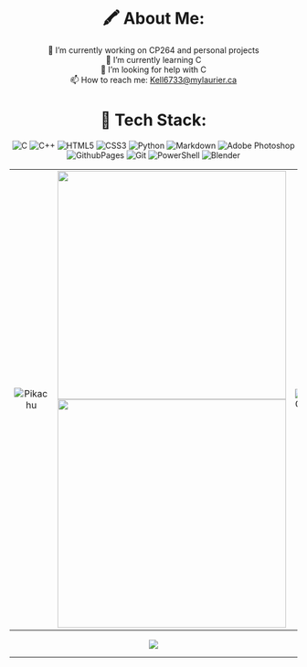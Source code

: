 <div align="center">

# 🖍️ About Me:

🔭 I’m currently working on CP264 and personal projects<br>🌱 I’m currently learning C<br>🤔 I’m looking for help with C <br>📫 How to reach me: Kell6733@mylaurier.ca



# 📌 Tech Stack:
![C](https://img.shields.io/badge/c-%2300599C.svg?style=for-the-badge&logo=c&logoColor=white) ![C++](https://img.shields.io/badge/c++-%2300599C.svg?style=for-the-badge&logo=c%2B%2B&logoColor=white) ![HTML5](https://img.shields.io/badge/html5-%23E34F26.svg?style=for-the-badge&logo=html5&logoColor=white) ![CSS3](https://img.shields.io/badge/css3-%231572B6.svg?style=for-the-badge&logo=css3&logoColor=white) ![Python](https://img.shields.io/badge/python-3670A0?style=for-the-badge&logo=python&logoColor=ffdd54) ![Markdown](https://img.shields.io/badge/markdown-%23000000.svg?style=for-the-badge&logo=markdown&logoColor=white) ![Adobe Photoshop](https://img.shields.io/badge/adobe%20photoshop-%2331A8FF.svg?style=for-the-badge&logo=adobe%20photoshop&logoColor=white) ![GithubPages](https://img.shields.io/badge/github%20pages-121013?style=for-the-badge&logo=github&logoColor=white) ![Git](https://img.shields.io/badge/git-%23F05033.svg?style=for-the-badge&logo=git&logoColor=white) ![PowerShell](https://img.shields.io/badge/PowerShell-%235391FE.svg?style=for-the-badge&logo=powershell&logoColor=white) ![Blender](https://img.shields.io/badge/blender-%23F5792A.svg?style=for-the-badge&logo=blender&logoColor=white)

<table style="border: none;">
  <tr>
    <td align="center" style="border: none;">
      <img src="https://projectpokemon.org/images/shiny-sprite/gyarados-f.gif" alt="Pikachu">
    </td>
    <td align="center" style="border: none;">
      <img src="https://github-readme-stats.vercel.app/api?username=Flapjacck&theme=moltack&hide_border=true&include_all_commits=false&count_private=true" width="400">
      <img src="https://github-readme-streak-stats.herokuapp.com/?user=Flapjacck&theme=moltack&hide_border=true" width="400">
    </td>
    <td align="center" style="border: none;">
      <img src="https://projectpokemon.org/images/shiny-sprite/gengar-mega.gif" alt="GIF">
    </td>
  </tr>
</table>

[![](https://visitcount.itsvg.in/api?id=Flapjacck&icon=0&color=5)](https://visitcount.itsvg.in)
</div>

---
<!-- Proudly created with GPRM ( https://gprm.itsvg.in ) -->
<!-- Also proudly changed a bit by flapjacck ( thats me ) -->
